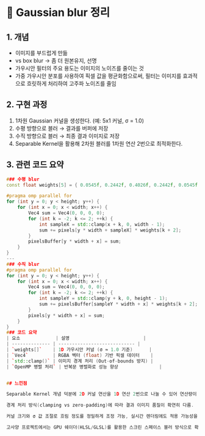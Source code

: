 # 🌟 Gaussian blur 정리

## 1. 개념
- 이미지를 부드럽게 만듦
- vs box blur -> 좀 더 원본유지, 선명
- 가우시안 필터의 주요 용도는 이미지의 노이즈를 줄이는 것
- 가중 가우시안 분포를 사용하여 픽셀 값을 평균화함으로써, 필터는 이미지를 효과적으로 흐릿하게 처리하여 고주파 노이즈를 줄임

## 2. 구현 과정
1. 1차원 Gaussian 커널을 생성한다. (예: 5x1 커널, σ = 1.0)
2. 수평 방향으로 블러 → 결과를 버퍼에 저장
3. 수직 방향으로 블러 → 최종 결과 이미지로 저장
4. Separable Kernel을 활용해 2차원 블러를 1차원 연산 2번으로 최적화한다.

## 3. 관련 코드 요약
```cpp
### 수평 blur
const float weights[5] = { 0.0545f, 0.2442f, 0.4026f, 0.2442f, 0.0545f };

#pragma omp parallel for
for (int y = 0; y < height; y++) {
    for (int x = 0; x < width; x++) {
        Vec4 sum = Vec4(0, 0, 0, 0);
        for (int k = -2; k <= 2; ++k) {
            int sampleX = std::clamp(x + k, 0, width - 1);
            sum += pixels[y * width + sampleX] * weights[k + 2];
        }
        pixelsBuffer[y * width + x] = sum;
    }
}
---
### 수직 blur
#pragma omp parallel for
for (int y = 0; y < height; y++) {
    for (int x = 0; x < width; x++) {
        Vec4 sum = Vec4(0, 0, 0, 0);
        for (int k = -2; k <= 2; ++k) {
            int sampleY = std::clamp(y + k, 0, height - 1);
            sum += pixelsBuffer[sampleY * width + x] * weights[k + 2];
        }
        pixels[y * width + x] = sum;
    }
}
### 코드 요약
| 요소             | 설명                           |
| -------------- | ---------------------------- |
| `weights[]`    | 1D 가우시안 커널 (σ ≈ 1.0 기준)      |
| `Vec4`         | RGBA 벡터 (float) 기반 픽셀 데이터    |
| `std::clamp()` | 이미지 경계 처리 (Out-of-bounds 방지) |
| `OpenMP 병렬 처리` | 반복문 병렬화로 성능 향상               |


## 느낀점

Separable Kernel 개념 덕분에 2D 커널 연산을 1D 연산 2번으로 나눌 수 있어 연산량이 크게 줄어든다.

경계 처리 방식(clamping vs zero-padding)에 따라 결과 이미지 품질이 확연히 다름.

커널 크기와 σ 값 조절로 흐림 정도를 정밀하게 조정 가능, 실시간 렌더링에도 적용 가능성을 느낌.

고사양 프로젝트에서는 GPU 쉐이더(HLSL/GLSL)를 활용한 스크린 스페이스 블러 방식으로 확장될 수 있음.

